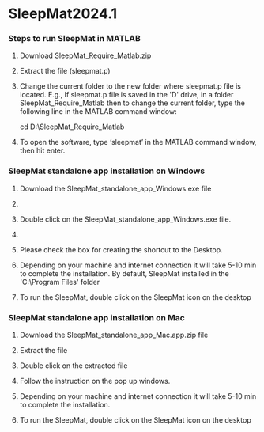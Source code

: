 # SleepMat2024.1

### Steps to run SleepMat in MATLAB
1.	Download SleepMat_Require_Matlab.zip
	
2.	Extract the file (sleepmat.p)
   
3.	Change the current folder to the new folder where sleepmat.p file is located. E.g., If sleepmat.p file is saved in the 'D' drive, in a folder SleepMat_Require_Matlab then to change the current folder, type the following line in the MATLAB command window:
   
	cd D:\SleepMat_Require_Matlab

4.	To open the software, type ‘sleepmat’ in the MATLAB command window, then hit enter.

   ### SleepMat standalone app installation on Windows

1.	Download the SleepMat_standalone_app_Windows.exe file
2.	
3.	Double click on the SleepMat_standalone_app_Windows.exe file.
4.	
5.	Please check the box for creating the shortcut to the Desktop.
   
6.	Depending on your machine and internet connection it will take 5-10 min to complete the installation. By default, SleepMat installed in the 'C:\Program Files' folder
   
7.	To run the SleepMat, double click on the SleepMat icon on the desktop

### SleepMat standalone app installation on Mac

1.	Download the SleepMat_standalone_app_Mac.app.zip file
   
2.	Extract the file
   
3.	Double click on the extracted file
   
4.	Follow the instruction on the pop up windows.
   
5.	Depending on your machine and internet connection it will take 5-10 min to complete the installation.
    
6.	To run the SleepMat, double click on the SleepMat icon on the desktop

   
